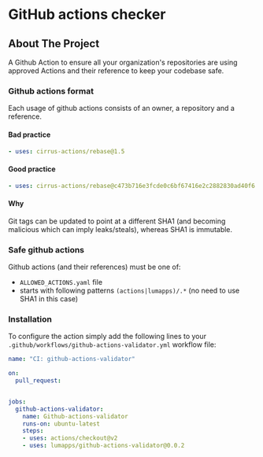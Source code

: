 # GitHub actions checker

## About The Project
A Github Action to ensure all your organization's repositories are using approved Actions and their reference to keep your codebase safe.

### Github actions format
Each usage of github actions consists of an owner, a repository and a reference.
#### Bad practice
```yaml
- uses: cirrus-actions/rebase@1.5
```
#### Good practice
```yaml
- uses: cirrus-actions/rebase@c473b716e3fcde0c6bf67416e2c2882830ad40f6  # 1.5
```

#### Why
Git tags can be updated to point at a different SHA1 (and becoming malicious which can imply leaks/steals), whereas SHA1 is immutable.

### Safe github actions
Github actions (and their references) must be one of:
- `ALLOWED_ACTIONS.yaml` file
- starts with following patterns `(actions|lumapps)/.*` (no need to use SHA1 in this case)

### Installation

To configure the action simply add the following lines to your `.github/workflows/github-actions-validator.yml` workflow file:
```yaml
name: "CI: github-actions-validator"

on:
  pull_request:


jobs:
  github-actions-validator:
    name: Github-actions-validator
    runs-on: ubuntu-latest
    steps:
    - uses: actions/checkout@v2
    - uses: lumapps/github-actions-validator@0.0.2
```
